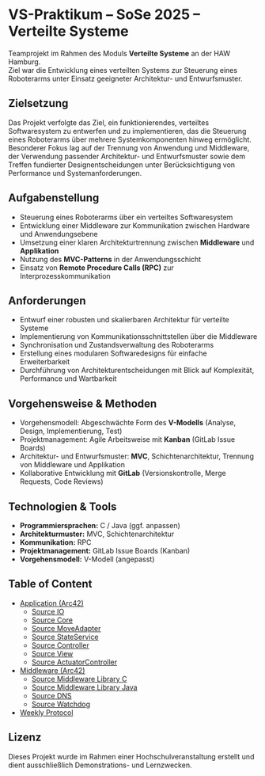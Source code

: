 # VS-Praktikum – SoSe 2025 – Verteilte Systeme

Teamprojekt im Rahmen des Moduls **Verteilte Systeme** an der HAW Hamburg.  
Ziel war die Entwicklung eines verteilten Systems zur Steuerung eines Roboterarms unter Einsatz geeigneter Architektur- und Entwurfsmuster.

## Zielsetzung
Das Projekt verfolgte das Ziel, ein funktionierendes, verteiltes Softwaresystem zu entwerfen und zu implementieren, das die Steuerung eines Roboterarms über mehrere Systemkomponenten hinweg ermöglicht.  
Besonderer Fokus lag auf der Trennung von Anwendung und Middleware, der Verwendung passender Architektur- und Entwurfsmuster sowie dem Treffen fundierter Designentscheidungen unter Berücksichtigung von Performance und Systemanforderungen.

## Aufgabenstellung
- Steuerung eines Roboterarms über ein verteiltes Softwaresystem
- Entwicklung einer Middleware zur Kommunikation zwischen Hardware und Anwendungsebene
- Umsetzung einer klaren Architekturtrennung zwischen **Middleware** und **Applikation**
- Nutzung des **MVC-Patterns** in der Anwendungsschicht
- Einsatz von **Remote Procedure Calls (RPC)** zur Interprozesskommunikation

## Anforderungen
- Entwurf einer robusten und skalierbaren Architektur für verteilte Systeme
- Implementierung von Kommunikationsschnittstellen über die Middleware
- Synchronisation und Zustandsverwaltung des Roboterarms
- Erstellung eines modularen Softwaredesigns für einfache Erweiterbarkeit
- Durchführung von Architekturentscheidungen mit Blick auf Komplexität, Performance und Wartbarkeit

## Vorgehensweise & Methoden
- Vorgehensmodell: Abgeschwächte Form des **V-Modells** (Analyse, Design, Implementierung, Test)
- Projektmanagement: Agile Arbeitsweise mit **Kanban** (GitLab Issue Boards)
- Architektur- und Entwurfsmuster: **MVC**, Schichtenarchitektur, Trennung von Middleware und Applikation
- Kollaborative Entwicklung mit **GitLab** (Versionskontrolle, Merge Requests, Code Reviews)

## Technologien & Tools
- **Programmiersprachen:** C / Java (ggf. anpassen)
- **Architekturmuster:** MVC, Schichtenarchitektur
- **Kommunikation:** RPC
- **Projektmanagement:** GitLab Issue Boards (Kanban)
- **Vorgehensmodell:** V-Modell (angepasst)

## Table of Content
- [Application (Arc42)](/Docs/Application/)
  - [Source IO](/IO/)
  - [Source Core](/Core/)
  - [Source MoveAdapter](/Core/)
  - [Source StateService](/Core/)
  - [Source Controller](/Core/)
  - [Source View](/View/)
  - [Source ActuatorController](/ActuatorController/)
- [Middleware (Arc42)](/Docs/Middleware/)
  - [Source Middleware Library C](/IO/)
  - [Source Middleware Library Java](/Middleware/)
  - [Source DNS](/Middleware/)
  - [Source Watchdog](/Middleware/)
- [Weekly Protocol](/Protocol/)
  
## Lizenz
Dieses Projekt wurde im Rahmen einer Hochschulveranstaltung erstellt und dient ausschließlich Demonstrations- und Lernzwecken.


